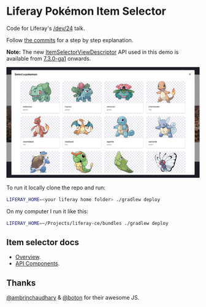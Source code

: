 # Liferay Pokémon Item Selector

Code for Liferay's [/dev/24](https://liferay.dev/24) talk.

Follow [the commits](https://github.com/4lejandrito/liferay-pokemon-item-selector/commits) for a step by step explanation.

**Note:** The new [ItemSelectorViewDescriptor](https://github.com/liferay/liferay-portal/blob/master/modules/apps/item-selector/item-selector-api/src/main/java/com/liferay/item/selector/ItemSelectorViewDescriptor.java) API used in this demo is available from [7.3.0-ga1](https://github.com/liferay/liferay-portal/releases/tag/7.3.0-ga1) onwards.

![Screenshot of the Pokémon item selector open](screenshot.png)

To run it locally clone the repo and run:

```bash
LIFERAY_HOME=<your liferay home folder> ./gradlew deploy
```

On my computer I run it like this:

```bash
LIFERAY_HOME=~/Projects/liferay-ce/bundles ./gradlew deploy
```

## Item selector docs
* [Overview](https://help.liferay.com/hc/en-us/articles/360017888852-Item-Selector).
* [API Components](https://help.liferay.com/hc/en-us/articles/360018167811-Understanding-the-Item-Selector-API-s-Components-).

## Thanks

[@ambrinchaudhary](https://github.com/ambrinchaudhary) & [@boton](https://github.com/boton) for their awesome JS.